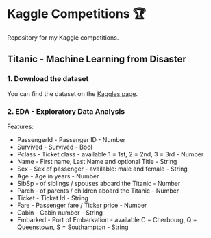 # Kaggle Competitions 🏆
Repository for my Kaggle competitions.
## Titanic - Machine Learning from Disaster
### 1. Download the dataset
You can find the dataset on the [Kaggles page](https://www.kaggle.com/competitions/titanic/data).

### 2. EDA - Exploratory Data Analysis

Features:
  - PassengerId - Passenger ID - Number
  - Survived - Survived - Bool
  - Pclass - Ticket class - available 1 = 1st, 2 = 2nd, 3 = 3rd - Number
  - Name - First name, Last Name and optional Title - String
  - Sex - Sex of passenger - available: male and female - String
  - Age - Age in years - Number
  - SibSp - of siblings / spouses aboard the Titanic - Number
  - Parch - of parents / children aboard the Titanic - Number
  - Ticket - Ticket Id - String
  - Fare - Passenger fare / Ticker price - Number
  - Cabin - Cabin number - String
  - Embarked - Port of Embarkation - available C = Cherbourg, Q = Queenstown, S = Southampton - String
